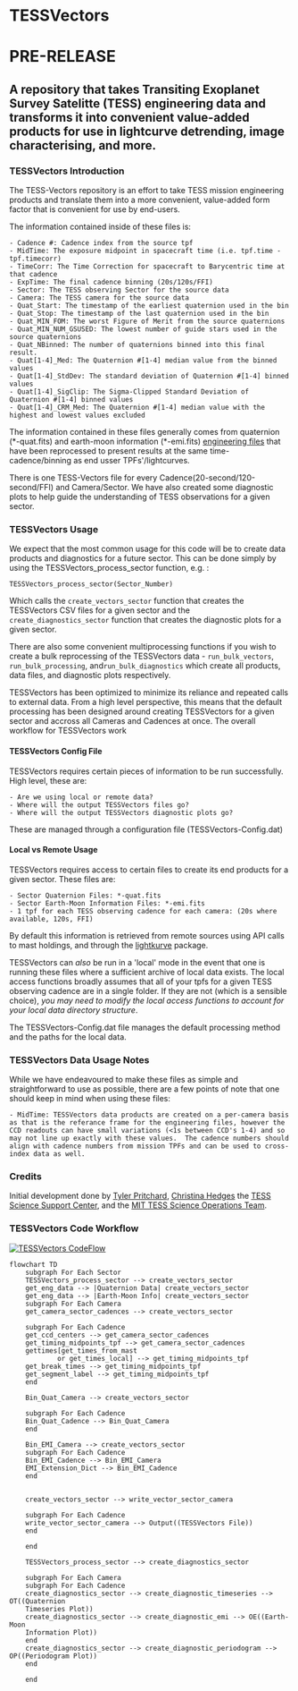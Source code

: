# TESSVectors 
# PRE-RELEASE 
 
## A repository that takes Transiting Exoplanet Survey Satelitte (TESS) engineering data and transforms it into convenient value-added products for use in lightcurve detrending, image characterising, and more.   

### TESSVectors Introduction

The TESS-Vectors repository is an effort to take TESS mission engineering products and translate them into a more convenient, value-added form factor that is convenient for use by end-users.  

The information contained inside of these files is:

    - Cadence #: Cadence index from the source tpf
    - MidTime: The exposure midpoint in spacecraft time (i.e. tpf.time - tpf.timecorr)
    - TimeCorr: The Time Correction for spacecraft to Barycentric time at that cadence
    - ExpTime: The final cadence binning (20s/120s/FFI)
    - Sector: The TESS observing Sector for the source data
    - Camera: The TESS camera for the source data
    - Quat_Start: The timestamp of the earliest quaternion used in the bin
    - Quat_Stop: The timestamp of the last quaternion used in the bin
    - Quat_MIN_FOM: The worst Figure of Merit from the source quaternions
    - Quat_MIN_NUM_GSUSED: The lowest number of guide stars used in the source quaternions
    - Quat_NBinned: The number of quaternions binned into this final result.
    - Quat[1-4]_Med: The Quaternion #[1-4] median value from the binned values 
    - Quat[1-4]_StdDev: The standard deviation of Quaternion #[1-4] binned values
    - Quat[1-4]_SigClip: The Sigma-Clipped Standard Deviation of Quaternion #[1-4] binned values
    - Quat[1-4]_CRM_Med: The Quaternion #[1-4] median value with the highest and lowest values excluded 


The information contained in these files generally comes from quaternion (\*-quat.fits) and earth-moon information (\*-emi.fits) [engineering files](https://archive.stsci.edu/missions-and-data/tess/data-products.html#mod_eng) that have been reprocessed to present results at the same time-cadence/binning as end usser TPFs'/lightcurves.

There is one TESS-Vectors file for every Cadence(20-second/120-second/FFI) and Camera/Sector.  We have also created some diagnostic plots to help guide the understanding of TESS observations for a given sector.  

### TESSVectors Usage

We expect that the most common usage for this code will be to create data products and diagnostics for a future sector. This can be done simply by using the TESSVectors_process_sector function, e.g. :

    TESSVectors_process_sector(Sector_Number)

Which calls the `create_vectors_sector` function that creates the TESSVectors CSV files for a given sector and the `create_diagnostics_sector` function that creates the diagnostic plots for a given sector.  

There are also some convenient multiprocessing functions if you wish to create a bulk reprocessing of the TESSVectors data - `run_bulk_vectors`, `run_bulk_processing`, and`run_bulk_diagnostics` which create all products, data files, and diagnostic plots respectively.  

TESSVectors has been optimized to minimize its reliance and repeated calls to external data.  From a high level perspective, this means that the default processing has been designed around creating TESSVectors for a given sector and accross all Cameras and Cadences at once.  The overall workflow for TESSVectors work

#### TESSVectors Config File
TESSVectors requires certain pieces of information to be run successfully.  High level, these are:

    - Are we using local or remote data?
    - Where will the output TESSVectors files go?
    - Where will the output TESSVectors diagnostic plots go?

These are managed through a configuration file (TESSVectors-Config.dat)

#### Local vs Remote Usage
TESSVectors requires access to certain files to create its end products for a given sector. These files are:
    
    - Sector Quaternion Files: *-quat.fits
    - Sector Earth-Moon Information Files: *-emi.fits
    - 1 tpf for each TESS observing cadence for each camera: (20s where available, 120s, FFI)
    
By default this information is retrieved from remote sources using API calls to mast holdings, and through the [lightkurve](https://docs.lightkurve.org) package.  

TESSVectors can *also* be run in a 'local' mode in the event that one is running these files where a sufficient archive of local data exists.   The local access functions broadly assumes that all of your tpfs for a given TESS observing cadence are in a single folder.  If they are not (which is a sensible choice), *you may need to modify the local access functions to account for your local data directory structure*. 

The TESSVectors-Config.dat file manages the default processing method and the paths for the local data.  

### TESSVectors Data Usage Notes
While we have endeavoured to make these files as simple and straightforward to use as possible, there are a few points of note that one should keep in mind when using these files: 

    - MidTime: TESSVectors data products are created on a per-camera basis as that is the referance frame for the engineering files, however the CCD readouts can have small variations (<1s between CCD's 1-4) and so may not line up exactly with these values.  The cadence numbers should align with cadence numbers from mission TPFs and can be used to cross-index data as well.  
    
### Credits

Initial development done by [Tyler Pritchard](https://github.com/tylerapritchard), [Christina Hedges](https://github.com/christinahedges) the [TESS Science Support Center](https://heasarc.gsfc.nasa.gov/docs/tess/), and the [MIT TESS Science Operations Team](https://tess.mit.edu/). 

### TESSVectors Code Workflow
[![TESSVectors CodeFlow](https://mermaid.ink/img/pako:eNqVVV9v2yAQ_yqIJ1dqvkAe9rDFlfoQNVOivcwTInC20QxYgNdNbb_7LsYNtElax08cvt-fO_D5iQorgS5p3dlH0XIXyG5VGYKPH_aN431L7qwjJRct2YII1sW3u3K7_THGnvXOCvCe-TEmi8UXIhzwAOzPlOEzZAOBgWmY5IGPuc_fB8x1RllDVrj5fB26RNPtYm0RfW9q-yH6tKZvXIPjiVuM8QTCSILB2j6r6TL7iM_ohWQCDJYbOS9LJkxQWmHFWsneKhM8C309F4xY8D8nFvCsdlYzzX2IGa8P-k05nRW8-3VUOCefzO2xKb8jcCbCQ6OxA6zje-hmYMDIvMlflWGHC8PiyX10MrNOJeMbd0fCdyKZkQQq1_czPMx0EMneGkgCMe8Ql38DGI9fClspEd6lZpyT1xictTZiH506vkh3KEnO8n-ZZNR4GEI_hKLIJga5Ux3c3Jy0NVvOmy9S8cZYH5SYc-qprosVkTcdO6U_Lx7vPzg1fQQPu6LIhtpUUcrZdDa8ln-tFGgVNcqiyEZfJDsMQKd5OKjmIsdv6Fq1Hg1babFZOqpuimKT7Z2IHJf0lmK_NVcS_y5Ph-2KhhY0VHSJSwNDcLyraGVeMJUPwW7_GUGXwQ1wS4ceBzys0Aiq0GXNO4-7IBVaXcc_lrCmVg19-Q8XM1dV?type=png)](https://mermaid.live/edit#pako:eNqVVV9v2yAQ_yqIJ1dqvkAe9rDFlfoQNVOivcwTInC20QxYgNdNbb_7LsYNtElax08cvt-fO_D5iQorgS5p3dlH0XIXyG5VGYKPH_aN431L7qwjJRct2YII1sW3u3K7_THGnvXOCvCe-TEmi8UXIhzwAOzPlOEzZAOBgWmY5IGPuc_fB8x1RllDVrj5fB26RNPtYm0RfW9q-yH6tKZvXIPjiVuM8QTCSILB2j6r6TL7iM_ohWQCDJYbOS9LJkxQWmHFWsneKhM8C309F4xY8D8nFvCsdlYzzX2IGa8P-k05nRW8-3VUOCefzO2xKb8jcCbCQ6OxA6zje-hmYMDIvMlflWGHC8PiyX10MrNOJeMbd0fCdyKZkQQq1_czPMx0EMneGkgCMe8Ql38DGI9fClspEd6lZpyT1xictTZiH506vkh3KEnO8n-ZZNR4GEI_hKLIJga5Ux3c3Jy0NVvOmy9S8cZYH5SYc-qprosVkTcdO6U_Lx7vPzg1fQQPu6LIhtpUUcrZdDa8ln-tFGgVNcqiyEZfJDsMQKd5OKjmIsdv6Fq1Hg1babFZOqpuimKT7Z2IHJf0lmK_NVcS_y5Ph-2KhhY0VHSJSwNDcLyraGVeMJUPwW7_GUGXwQ1wS4ceBzys0Aiq0GXNO4-7IBVaXcc_lrCmVg19-Q8XM1dV)
```mermaid
flowchart TD
    subgraph For Each Sector
    TESSVectors_process_sector --> create_vectors_sector
    get_eng_data --> |Quaternion Data| create_vectors_sector
    get_eng_data --> |Earth-Moon Info| create_vectors_sector
    subgraph For Each Camera
    get_camera_sector_cadences --> create_vectors_sector
    
    subgraph For Each Cadence
    get_ccd_centers --> get_camera_sector_cadences
    get_timing_midpoints_tpf --> get_camera_sector_cadences
    gettimes[get_times_from_mast
            or get_times_local] --> get_timing_midpoints_tpf
    get_break_times --> get_timing_midpoints_tpf
    get_segment_label --> get_timing_midpoints_tpf
    end
    
    Bin_Quat_Camera --> create_vectors_sector

    subgraph For Each Cadence
    Bin_Quat_Cadence --> Bin_Quat_Camera
    end

    Bin_EMI_Camera --> create_vectors_sector
    subgraph For Each Cadence
    Bin_EMI_Cadence --> Bin_EMI_Camera
    EMI_Extension_Dict --> Bin_EMI_Cadence
    end


    create_vectors_sector --> write_vector_sector_camera
    
    subgraph For Each Cadence
    write_vector_sector_camera --> Output((TESSVectors File))
    end

    end

    TESSVectors_process_sector --> create_diagnostics_sector

    subgraph For Each Camera
    subgraph For Each Cadence 
    create_diagnostics_sector --> create_diagnostic_timeseries --> OT((Quaternion 
    Timeseries Plot))
    create_diagnostics_sector --> create_diagnostic_emi --> OE((Earth-Moon 
    Information Plot))
    end
    create_diagnostics_sector --> create_diagnostic_periodogram --> OP((Periodogram Plot))
    end

    end
```
